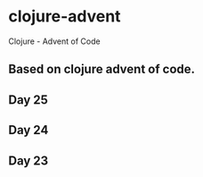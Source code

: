 # clojure-advent

Clojure - Advent of Code

## Based on clojure advent of code.

## Day 25

## Day 24

## Day 23

